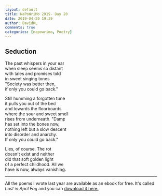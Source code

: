 ```yaml
---  
layout: default  
title: NaPoWriMo 2019- Day 20  
date: 2019-04-20 19:39  
author: DavidRL  
comments: true  
categories: [napowrimo, Poetry]  
---  
```

<!-- wp:heading -->  
<h2>Seduction</h2>  
<!-- /wp:heading -->  

  
<p>The past whispers in your ear<br /> when sleep seems so distant<br /> with tales and promises told<br /> in sweet singing tones<br /> "Society was better then,<br /> if only you could go back."</p>  


  
<p>Still humming a forgotten tune<br /> it pulls you out of the bed<br /> and towards the floorboards<br /> where the sour and sweet smell<br /> rises from underneath. "Damp<br /> has set into the bones now,<br /> nothing left but a slow descent<br /> into disorder and anarchy.<br /> If only you could go back."</p>  


  
<p>Lies, of course. The rot<br />  
doesn't exist and neither<br />  
did that soft golden light<br />  
of a perfect childhood. All we <br />  
have is now, always vanishing.</p>  

<hr>
<p>All the poems I wrote last year are available as an ebook for free. It's called <em>Lost in April Fog </em>and you can <a href="/aprilfog/">download it here. </a></p>  
